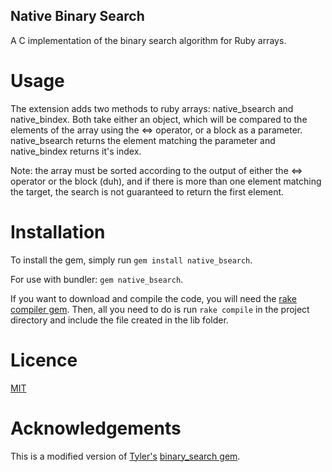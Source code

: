 Native Binary Search
--------------

A C implementation of the binary search algorithm for Ruby arrays. 

# Usage

The extension adds two methods to ruby arrays: native\_bsearch and native\_bindex. Both take either an object, 
which will be compared to the elements of the array using the <=> operator, or a block as a parameter. native\_bsearch
returns the element matching the parameter and native\_bindex returns it's index. 

Note: the array must be sorted according to the output of either the <=> operator or the block (duh), and if there is 
more than one element matching the target, the search is not guaranteed to return the first element. 

# Installation

To install the gem, simply run `gem install native_bsearch`. 

For use with bundler: `gem native_bsearch`. 

If you want to download and compile the code, you will need the [rake compiler gem](https://github.com/luislavena/rake-compiler). Then, all you 
need to do is run `rake compile` in the project directory and include the file created in the lib folder. 

# Licence

[MIT](http://opensource.org/licenses/MIT)

# Acknowledgements

This is a modified version of [Tyler's](https://github.com/tyler) [binary\_search gem](https://github.com/tyler/binary_search). 
